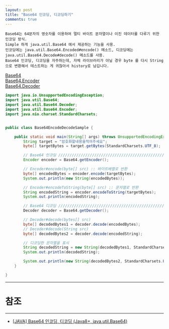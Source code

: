```yaml
---
layout: post
title: "Base64 인코딩, 디코딩하기"
comments: true
---
```


```
Base64는 64문자의 영숫자를 이용하여 멀티 바이트 문자열이나 이진 데이터를 다루기 위한 인코딩 방식.
Simple 하게 java.util.Base64 에서 제공하는 기능을 사용.
인코딩에는 java.util.Base64.Encoded#encode() 메소드, 디코딩에는 java.util.Base64.Decode#decode() 메소드를 사용.
Base64 인코딩, 디코딩을 자주하는데, 자체 라이브러리가 아닐 경우 byte 를 다시 String 으로 변환해서 테스트하는 게 귀찮아서 history로 남깁니다.
```

[Base64](https://docs.oracle.com/javase/8/docs/api/java/util/Base64.html)  
[Base64.Encoder](https://docs.oracle.com/javase/8/docs/api/java/util/Base64.Encoder.html)  
[Base64.Decoder](https://docs.oracle.com/javase/8/docs/api/java/util/Base64.Decoder.html)  


```java
import java.io.UnsupportedEncodingException;
import java.util.Base64;
import java.util.Base64.Decoder;
import java.util.Base64.Encoder;
import java.nio.charset.StandardCharsets;


public class Base64EncodeDecodeSample {

    public static void main(String[] args) throws UnsupportedEncodingException {
        String target = "암호화할내용을적어주세요";      
        byte[] targetBytes = target.getBytes(StandardCharsets.UTF_8);

        // Base64 인코딩 ///////////////////////////////////////////////////
        Encoder encoder = Base64.getEncoder();

        // Encoder#encode(byte[] src) :: 바이트배열로 반환
        byte[] encodedBytes = encoder.encode(targetBytes);
        System.out.println(new String(encodedBytes));

        // Encoder#encodeToString(byte[] src) :: 문자열로 반환
        String encodedString = encoder.encodeToString(targetBytes);
        System.out.println(encodedString);

        // Base64 디코딩 ///////////////////////////////////////////////////
        Decoder decoder = Base64.getDecoder();

        // Decoder#decode(bytes[] src)
        byte[] decodedBytes1 = decoder.decode(encodedBytes);
        // Decoder#decode(String src)
        byte[] decodedBytes2 = decoder.decode(encodedString);

        // 디코딩한 문자열을 표시
        String decodedString = new String(decodedBytes1, StandardCharsets.UTF_8);
        System.out.println(decodedString);

        System.out.println(new String(decodedBytes2, StandardCharsets.UTF_8));
    }

}
```

-----
# 참조
-----

* [[JAVA] Base64 인코딩, 디코딩 (Java8+, java.util.Base64)](https://injunech.tistory.com/257)
